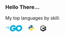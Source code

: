 ### Hello There...

My top languages by skill:

![golang](/imgs/golang.png "golang")&nbsp;&nbsp;&nbsp;&nbsp;&nbsp;![python](/imgs/python.png "python")&nbsp;&nbsp;&nbsp;&nbsp;&nbsp;![c++](/imgs/cpp.png "c++")


<!--
**Talkys/Talkys** is a ✨ _special_ ✨ repository because its `README.md` (this file) appears on your GitHub profile.

Here are some ideas to get you started:

- 🔭 I’m currently working on ...
- 🌱 I’m currently learning ...
- 👯 I’m looking to collaborate on ...
- 🤔 I’m looking for help with ...
- 💬 Ask me about ...
- 📫 How to reach me: ...
- 😄 Pronouns: ...
- ⚡ Fun fact: ...
-->
